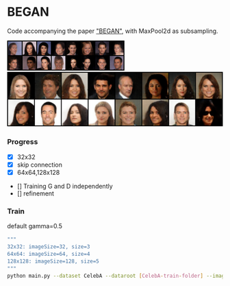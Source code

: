 BEGAN
===============

Code accompanying the paper ["BEGAN"](https://arxiv.org/abs/1703.10717), with MaxPool2d as subsampling.

![image](https://github.com/xingmimfl/pytorch_BEGAN/blob/master/imgs/fake_samples_72500.png)
![image](https://github.com/xingmimfl/pytorch_BEGAN/blob/master/imgs/fake_samples_202500_64x64.png)

### Progress

- [x] 32x32
- [x] skip connection
- [x] 64x64,128x128
- [] Training G and D independently
- [] refinement

### Train

default gamma=0.5

```bash
"""
32x32: imageSize=32, size=3
64x64: imageSize=64, size=4
128x128: imageSize=128, size=5
"""
python main.py --dataset CelebA --dataroot [CelebA-train-folder] --imageSize 64 --size 4 --gamma 0.5
```
